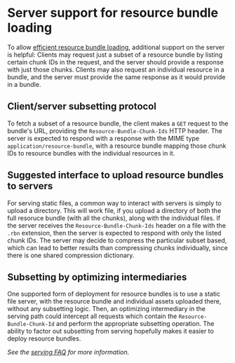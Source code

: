 # Server support for resource bundle loading

To allow [efficient resource bundle loading](./subresource-loading), additional support on the server is helpful: Clients may request just a subset of a resource bundle by listing certain chunk IDs in the request, and the server should provide a response with just those chunks. Clients may also request an individual resource in a bundle, and the server must provide the same response as it would provide in a bundle.

## Client/server subsetting protocol

To fetch a subset of a resource bundle, the client makes a `GET` request to the bundle's URL, providing the `Resource-Bundle-Chunk-Ids` HTTP header. The server is expected to respond with a response with the MIME type `application/resource-bundle`, with a resource bundle mapping those chunk IDs to resource bundles with the individual resources in it.

<!-- TODO: Provide examples to make this all easier to understand -->

## Suggested interface to upload resource bundles to servers

For serving static files, a common way to interact with servers is simply to upload a directory. This will work file, if you upload a directory of both the full resoruce bundle (with all the chunks), along with the individual files. If the server receives the `Resource-Bundle-Chunk-Ids` header on a file with the `.rbn` extension, then the server is expected to respond with only the listed chunk IDs. The server may decide to compress the particular subset based, which can lead to better results than compressing chunks individually, since there is one shared compression dictionary.

## Subsetting by optimizing intermediaries

One supported form of deployment for resource bundles is to use a static file server, with the resource bundle and individual assets uploaded there, without any subsetting logic. Then, an optimizing intermediary in the serving path could intercept all requests which contain the `Resource-Bundle-Chunk-Id` and perform the appropriate subsetting operation. The ability to factor out subsetting from serving hopefully makes it easier to deploy resource bundles.

*See the [serving FAQ](./faq.md#serving) for more information.*